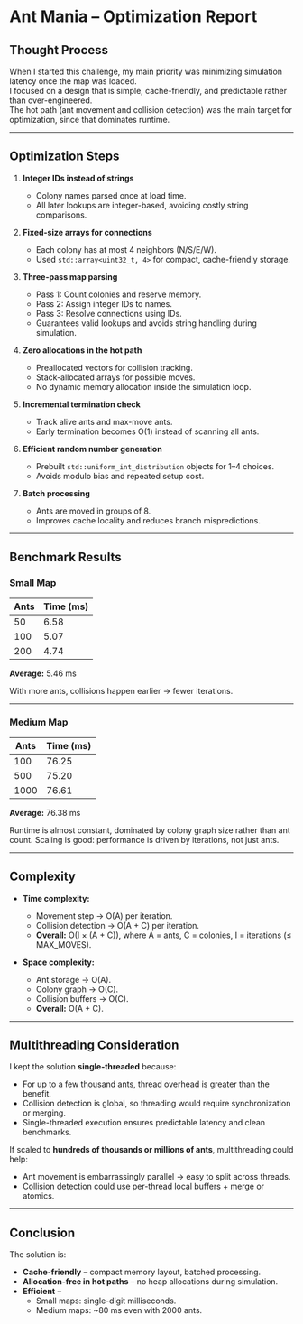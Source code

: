 # Ant Mania – Optimization Report  

## Thought Process  
When I started this challenge, my main priority was minimizing simulation latency once the map was loaded.  
I focused on a design that is simple, cache-friendly, and predictable rather than over-engineered.  
The hot path (ant movement and collision detection) was the main target for optimization, since that dominates runtime.  

---

## Optimization Steps  

1. **Integer IDs instead of strings**  
   - Colony names parsed once at load time.  
   - All later lookups are integer-based, avoiding costly string comparisons.  

2. **Fixed-size arrays for connections**  
   - Each colony has at most 4 neighbors (N/S/E/W).  
   - Used `std::array<uint32_t, 4>` for compact, cache-friendly storage.  

3. **Three-pass map parsing**  
   - Pass 1: Count colonies and reserve memory.  
   - Pass 2: Assign integer IDs to names.  
   - Pass 3: Resolve connections using IDs.  
   - Guarantees valid lookups and avoids string handling during simulation.  

4. **Zero allocations in the hot path**  
   - Preallocated vectors for collision tracking.  
   - Stack-allocated arrays for possible moves.  
   - No dynamic memory allocation inside the simulation loop.  

5. **Incremental termination check**  
   - Track alive ants and max-move ants.  
   - Early termination becomes O(1) instead of scanning all ants.  

6. **Efficient random number generation**  
   - Prebuilt `std::uniform_int_distribution` objects for 1–4 choices.  
   - Avoids modulo bias and repeated setup cost.  

7. **Batch processing**  
   - Ants are moved in groups of 8.  
   - Improves cache locality and reduces branch mispredictions.  

---

## Benchmark Results  

### Small Map   

| Ants | Time (ms) |
|------|-----------|
| 50   | 6.58      |
| 100  | 5.07      |
| 200  | 4.74      |  

**Average:** 5.46 ms  

With more ants, collisions happen earlier → fewer iterations.  

---

### Medium Map 

| Ants | Time (ms) |
|------|-----------|
| 100  | 76.25     |
| 500  | 75.20     |
| 1000 | 76.61     |

**Average:** 76.38 ms  

Runtime is almost constant, dominated by colony graph size rather than ant count. 
Scaling is good: performance is driven by iterations, not just ants.  

---

## Complexity  

- **Time complexity:**  
  - Movement step → O(A) per iteration.  
  - Collision detection → O(A + C) per iteration.  
  - **Overall:** O(I × (A + C)), where A = ants, C = colonies, I = iterations (≤ MAX_MOVES).  

- **Space complexity:**  
  - Ant storage → O(A).  
  - Colony graph → O(C).  
  - Collision buffers → O(C).  
  - **Overall:** O(A + C).  

---

## Multithreading Consideration  

I kept the solution **single-threaded** because:  
- For up to a few thousand ants, thread overhead is greater than the benefit.  
- Collision detection is global, so threading would require synchronization or merging.  
- Single-threaded execution ensures predictable latency and clean benchmarks.  

If scaled to **hundreds of thousands or millions of ants**, multithreading could help:  
- Ant movement is embarrassingly parallel → easy to split across threads.  
- Collision detection could use per-thread local buffers + merge or atomics.  

---

## Conclusion  

The solution is:  
- **Cache-friendly** – compact memory layout, batched processing.  
- **Allocation-free in hot paths** – no heap allocations during simulation.  
- **Efficient** –  
  - Small maps: single-digit milliseconds.  
  - Medium maps: ~80 ms even with 2000 ants.  
